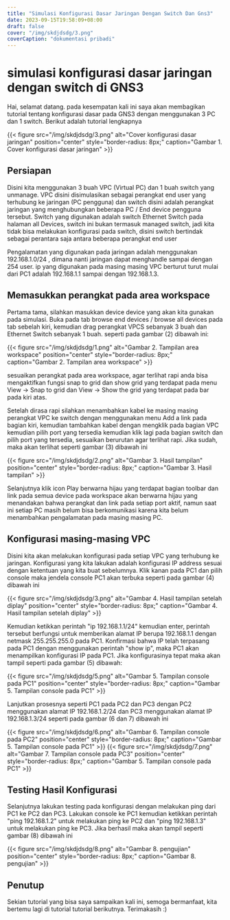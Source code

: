 ```yaml
---
title: "Simulasi Konfigurasi Dasar Jaringan Dengan Switch Dan Gns3"
date: 2023-09-15T19:58:09+08:00
draft: false
cover: "/img/skdjdsdg/3.png"
coverCaption: "dokumentasi pribadi"
---
```


# simulasi konfigurasi dasar jaringan dengan switch di GNS3

Hai, selamat datang. pada kesempatan kali ini saya akan membagikan tutorial tentang konfigurasi dasar pada GNS3 dengan menggunakan 3 PC dan 1 switch. Berikut adalah tutorial lengkapnya

{{< figure src="/img/skdjdsdg/3.png" alt="Cover konfigurasi dasar jaringan" position="center" style="border-radius: 8px;" caption="Gambar 1. Cover konfigurasi dasar jaringan" >}}

## Persiapan
Disini kita menggunakan 3 buah VPC (Virtual PC) dan 1 buah switch yang unmanage. VPC disini disimulasikan sebagai perangkat end user yang terhubung ke jaringan (PC pengguna) dan switch disini  adalah perangkat jaringan yang menghubungkan beberapa PC / End device pengguna tersebut. Switch yang digunakan adalah switch Ethernet Switch pada halaman all Devices, switch ini bukan termasuk managed switch, jadi kita tidak bisa melakukan konfigurasi pada switch, disini switch bertindak sebagai perantara saja antara beberapa perangkat end user

Pengalamatan yang digunakan pada jaringan adalah menggunakan 192.168.1.0/24 , dimana nanti jaringan dapat menghandle sampai dengan 254 user. ip yang digunakan pada masing masing VPC berturut turut mulai dari PC1 adalah 192.168.1.1 sampai dengan 192.168.1.3.

## Memasukkan perangkat pada area workspace

Pertama tama, silahkan masukkan device device yang akan kita gunakan pada simulasi. Buka pada tab browse end devices / browse all devices pada tab sebelah kiri, kemudian drag perangkat VPCS sebanyak 3 buah dan Ethernet Switch sebanyak 1 buah. seperti pada gambar (2) dibawah ini:

{{< figure src="/img/skdjdsdg/1.png" alt="Gambar 2. Tampilan area workspace" position="center" style="border-radius: 8px;" caption="Gambar 2. Tampilan area workspace" >}}

sesuaikan perangkat pada area workspace, agar terlihat rapi anda bisa mengaktifkan fungsi snap to grid dan show grid yang terdapat pada menu View -> Snap to grid dan View -> Show the grid yang terdapat pada bar pada kiri atas.

Setelah dirasa rapi silahkan menambahkan kabel ke masing masing perangkat VPC ke switch dengan menggunakan menu Add a link pada bagian kiri, kemudian tambahkan kabel dengan mengklik pada bagian VPC kemudian pilih port yang tersedia kemudian klik lagi pada bagian switch dan pilih port yang tersedia, sesuaikan berurutan agar terlihat rapi. Jika sudah, maka akan terlihat seperti gambar (3) dibawah ini

{{< figure src="/img/skdjdsdg/2.png" alt="Gambar 3. Hasil tampilan" position="center" style="border-radius: 8px;" caption="Gambar 3. Hasil tampilan" >}}

Selanjutnya klik icon Play berwarna hijau yang terdapat bagian toolbar dan link pada semua device pada workspace akan berwarna hijau yang menandakan bahwa perangkat dan link pada setiap port aktif, namun saat ini setiap PC masih belum bisa berkomunikasi karena kita belum menambahkan pengalamatan pada masing masing PC.

## Konfigurasi masing-masing VPC

Disini kita akan melakukan konfigurasi pada setiap VPC yang terhubung ke jaringan. Konfigurasi yang kita lakukan adalah konfigurasi IP address sesuai dengan ketentuan yang kita buat sebelumnya. Klik kanan pada PC1 dan pilih console maka jendela console PC1 akan terbuka seperti pada gambar (4) dibawah ini 

{{< figure src="/img/skdjdsdg/3.png" alt="Gambar 4. Hasil tampilan setelah diplay" position="center" style="border-radius: 8px;" caption="Gambar 4. Hasil tampilan setelah diplay" >}}

Kemudian ketikkan perintah "ip 192.168.1.1/24" kemudian enter, perintah tersebut berfungsi untuk memberikan alamat IP berupa 192.168.1.1 dengan netmask 255.255.255.0 pada PC1. Konfirmasi bahwa IP telah terpasang pada PC1 dengan menggunakan perintah "show ip", maka PC1 akan menampilkan konfigurasi IP pada PC1. Jika konfigurasinya tepat maka akan tampil seperti pada gambar (5) dibawah:

{{< figure src="/img/skdjdsdg/5.png" alt="Gambar 5. Tampilan console pada PC1" position="center" style="border-radius: 8px;" caption="Gambar 5. Tampilan console pada PC1" >}}

Lanjutkan prosesnya seperti PC1 pada PC2 dan PC3 dengan PC2 menggunakan alamat IP 192.168.1.2/24 dan PC3 menggunakan alamat IP 192.168.1.3/24 seperti pada gambar (6 dan 7) dibawah ini

{{< figure src="/img/skdjdsdg/6.png" alt="Gambar 6. Tampilan console pada PC2" position="center" style="border-radius: 8px;" caption="Gambar 5. Tampilan console pada PC1" >}}
{{< figure src="/img/skdjdsdg/7.png" alt="Gambar 7. Tampilan console pada PC3" position="center" style="border-radius: 8px;" caption="Gambar 5. Tampilan console pada PC1" >}}

## Testing Hasil Konfigurasi

Selanjutnya lakukan testing pada konfigurasi dengan melakukan ping dari PC1 ke PC2 dan PC3. Lakukan console ke PC1 kemudian ketikkan perintah "ping 192.168.1.2" untuk melakukan ping ke PC2 dan "ping 192.168.1.3" untuk melakukan ping ke PC3. Jika berhasil maka akan tampil seperti gambar (8) dibawah ini

{{< figure src="/img/skdjdsdg/8.png" alt="Gambar 8. pengujian" position="center" style="border-radius: 8px;" caption="Gambar 8. pengujian" >}}

## Penutup

Sekian tutorial yang bisa saya sampaikan kali ini, semoga bermanfaat, kita bertemu lagi di tutorial tutorial berikutnya. Terimakasih :)